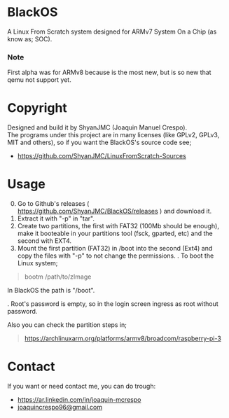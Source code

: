 # BlackOS
A Linux From Scratch system designed for ARMv7 System On a Chip (as know as; SOC).

### Note
First alpha was for ARMv8 because is the most new, but is so new that qemu not support yet.

# Copyright
Designed and build it by ShyanJMC (Joaquin Manuel Crespo). <br>
The programs under this project are in many licenses (like GPLv2, GPLv3, MIT and others), so if you want the BlackOS's source code see;
* https://github.com/ShyanJMC/LinuxFromScratch-Sources 

# Usage
0. Go to Github's releases ( https://github.com/ShyanJMC/BlackOS/releases ) and download it.
1. Extract it with "-p" in "tar". 
2. Create two partitions, the first with FAT32 (100Mb should be enough), make it booteable in your partitions tool (fsck, gparted, etc) and the second with EXT4.
3. Mount the first partition (FAT32) in /boot into the second (Ext4) and copy the files with "-p" to not change the permissions.
. To boot the Linux system;
> bootm /path/to/zImage

In BlackOS the path is "/boot". 

. Root's password is empty, so in the login screen ingress as root without password.

Also you can check the partition steps in;
> https://archlinuxarm.org/platforms/armv8/broadcom/raspberry-pi-3 

# Contact
If you want or need contact me, you can do trough:
* https://ar.linkedin.com/in/joaquin-mcrespo
* joaquincrespo96@gmail.com
